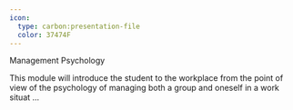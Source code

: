 ```yaml
---
icon:
  type: carbon:presentation-file
  color: 37474F
---
```

Management Psychology

This module will introduce the student to the workplace from the point of view of the psychology of managing both a group and oneself in a work situat ... 

